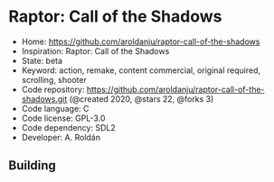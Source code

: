 # Raptor: Call of the Shadows

- Home: https://github.com/aroldanju/raptor-call-of-the-shadows
- Inspiration: Raptor: Call of the Shadows
- State: beta
- Keyword: action, remake, content commercial, original required, scrolling, shooter
- Code repository: https://github.com/aroldanju/raptor-call-of-the-shadows.git (@created 2020, @stars 22, @forks 3)
- Code language: C
- Code license: GPL-3.0
- Code dependency: SDL2
- Developer: A. Roldán

## Building

